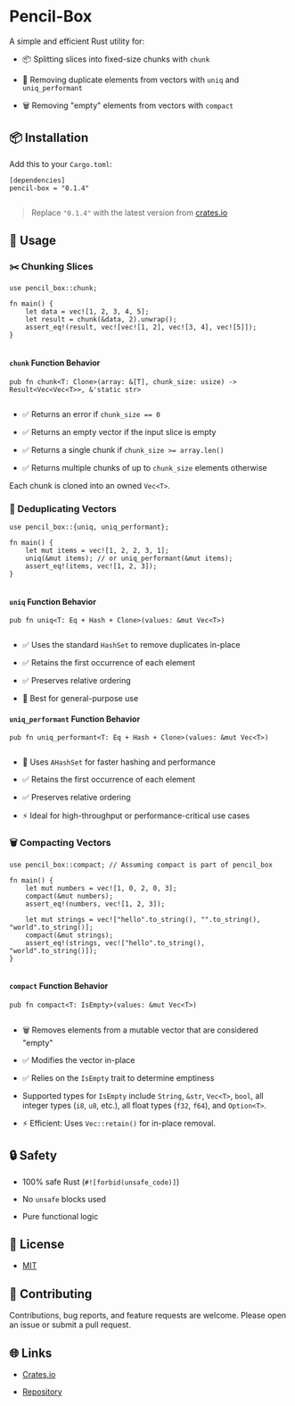 # Pencil-Box

A simple and efficient Rust utility for:

-   📦 Splitting slices into fixed-size chunks with `chunk`

-   🔁 Removing duplicate elements from vectors with `uniq` and `uniq_performant`

-   🗑️ Removing "empty" elements from vectors with `compact`


## 📦 Installation

Add this to your `Cargo.toml`:

```
[dependencies]
pencil-box = "0.1.4"


```

> Replace `"0.1.4"` with the latest version from [crates.io](https://crates.io/crates/pencil-box "null")

## 🚀 Usage

### ✂️ Chunking Slices

```
use pencil_box::chunk;

fn main() {
    let data = vec![1, 2, 3, 4, 5];
    let result = chunk(&data, 2).unwrap();
    assert_eq!(result, vec![vec![1, 2], vec![3, 4], vec![5]]);
}


```

#### `chunk` Function Behavior

```
pub fn chunk<T: Clone>(array: &[T], chunk_size: usize) -> Result<Vec<Vec<T>>, &'static str>


```

-   ✅ Returns an error if `chunk_size == 0`

-   ✅ Returns an empty vector if the input slice is empty

-   ✅ Returns a single chunk if `chunk_size >= array.len()`

-   ✅ Returns multiple chunks of up to `chunk_size` elements otherwise


Each chunk is cloned into an owned `Vec<T>`.

### 🧹 Deduplicating Vectors

```
use pencil_box::{uniq, uniq_performant};

fn main() {
    let mut items = vec![1, 2, 2, 3, 1];
    uniq(&mut items); // or uniq_performant(&mut items);
    assert_eq!(items, vec![1, 2, 3]);
}


```

#### `uniq` Function Behavior

```
pub fn uniq<T: Eq + Hash + Clone>(values: &mut Vec<T>)


```

-   ✅ Uses the standard `HashSet` to remove duplicates in-place

-   ✅ Retains the first occurrence of each element

-   ✅ Preserves relative ordering

-   🔁 Best for general-purpose use


#### `uniq_performant` Function Behavior

```
pub fn uniq_performant<T: Eq + Hash + Clone>(values: &mut Vec<T>)


```

-   🚀 Uses `AHashSet` for faster hashing and performance

-   ✅ Retains the first occurrence of each element

-   ✅ Preserves relative ordering

-   ⚡ Ideal for high-throughput or performance-critical use cases


### 🗑️ Compacting Vectors

```
use pencil_box::compact; // Assuming compact is part of pencil_box

fn main() {
    let mut numbers = vec![1, 0, 2, 0, 3];
    compact(&mut numbers);
    assert_eq!(numbers, vec![1, 2, 3]);

    let mut strings = vec!["hello".to_string(), "".to_string(), "world".to_string()];
    compact(&mut strings);
    assert_eq!(strings, vec!["hello".to_string(), "world".to_string()]);
}


```

#### `compact` Function Behavior

```
pub fn compact<T: IsEmpty>(values: &mut Vec<T>)


```

-   🗑️ Removes elements from a mutable vector that are considered "empty"

-   ✅ Modifies the vector in-place

-   ✅ Relies on the `IsEmpty` trait to determine emptiness

-   Supported types for `IsEmpty` include `String`, `&str`, `Vec<T>`, `bool`, all integer types (`i8`, `u8`, etc.), all float types (`f32`, `f64`), and `Option<T>`.

-   ⚡ Efficient: Uses `Vec::retain()` for in-place removal.


## 🔒 Safety

-   100% safe Rust (`#![forbid(unsafe_code)]`)

-   No `unsafe` blocks used

-   Pure functional logic


## 📄 License
-   [MIT](LICENSE-MIT "null")

## 🤝 Contributing

Contributions, bug reports, and feature requests are welcome. Please open an issue or submit a pull request.

## 🌐 Links

-   [Crates.io](https://crates.io/crates/pencil-box "null")

-   [Repository](https://github.com/rocketnozzle/pencil-box "null")